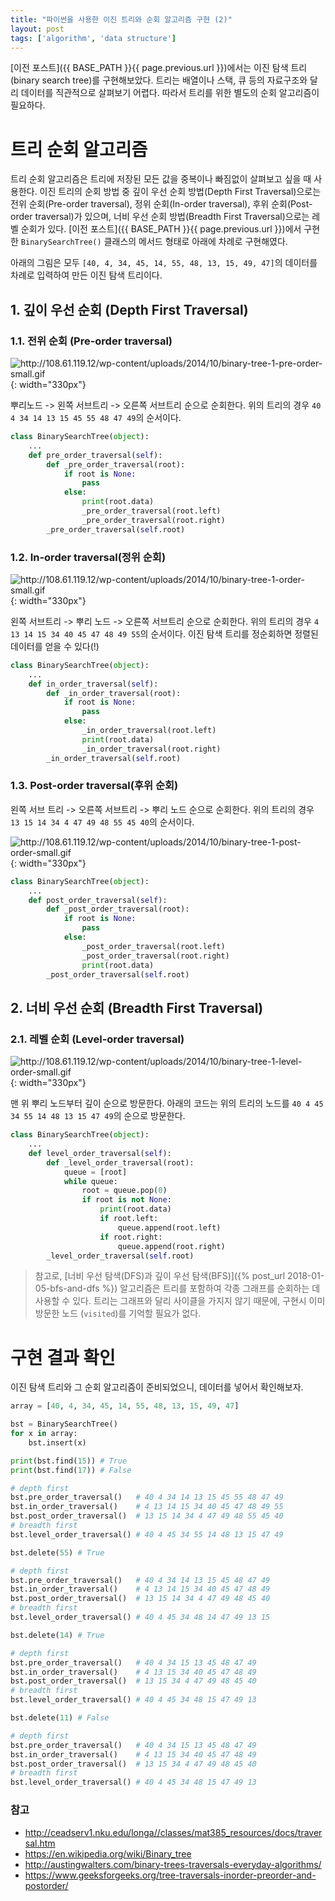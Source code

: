 ```yaml
---
title: "파이썬을 사용한 이진 트리와 순회 알고리즘 구현 (2)"
layout: post
tags: ['algorithm', 'data structure']
---
```


[이전 포스트]({{ BASE_PATH }}{{ page.previous.url }})에서는 이진 탐색 트리 (binary search tree)를 구현해보았다. 트리는 배열이나 스택, 큐 등의 자료구조와 달리 데이터를 직관적으로 살펴보기 어렵다. 따라서 트리를 위한 별도의 순회 알고리즘이 필요하다.

# 트리 순회 알고리즘

트리 순회 알고리즘은 트리에 저장된 모든 값을 중복이나 빠짐없이 살펴보고 싶을 때 사용한다. 이진 트리의 순회 방법 중 깊이 우선 순회 방법(Depth First Traversal)으로는 전위 순회(Pre-order traversal), 정위 순회(In-order traversal), 후위 순회(Post-order traversal)가 있으며, 너비 우선 순회 방법(Breadth First Traversal)으로는 레벨 순회가 있다. [이전 포스트]({{ BASE_PATH }}{{ page.previous.url }})에서 구현한 `BinarySearchTree()` 클래스의 메서드 형태로 아래에 차례로 구현해였다.

아래의 그림은 모두 `[40, 4, 34, 45, 14, 55, 48, 13, 15, 49, 47]`의 데이터를 차례로 입력하여 만든 이진 탐색 트리이다.

## 1. 깊이 우선 순회 (Depth First Traversal)

### 1.1. 전위 순회 (Pre-order traversal)

![](http://108.61.119.12/wp-content/uploads/2014/10/binary-tree-1-pre-order-small.gif "http://108.61.119.12/wp-content/uploads/2014/10/binary-tree-1-pre-order-small.gif"){: width="330px"}

뿌리노드 -> 왼쪽 서브트리 -> 오른쪽 서브트리 순으로 순회한다. 위의 트리의 경우 `40 4 34 14 13 15 45 55 48 47 49`의 순서이다.

```python
class BinarySearchTree(object):
    ...
    def pre_order_traversal(self):
        def _pre_order_traversal(root):
            if root is None:
                pass
            else:
                print(root.data)
                _pre_order_traversal(root.left)
                _pre_order_traversal(root.right)
        _pre_order_traversal(self.root)
```

### 1.2. In-order traversal(정위 순회)

![](http://108.61.119.12/wp-content/uploads/2014/10/binary-tree-1-order-small.gif "http://108.61.119.12/wp-content/uploads/2014/10/binary-tree-1-order-small.gif"){: width="330px"}

왼쪽 서브트리 -> 뿌리 노드 -> 오른쪽 서브트리 순으로 순회한다. 위의 트리의 경우 `4 13 14 15 34 40 45 47 48 49 55`의 순서이다. 이진 탐색 트리를 정순회하면 정렬된 데이터를 얻을 수 있다(!)

```python
class BinarySearchTree(object):
    ...
    def in_order_traversal(self):
        def _in_order_traversal(root):
            if root is None:
                pass
            else:
                _in_order_traversal(root.left)
                print(root.data)
                _in_order_traversal(root.right)
        _in_order_traversal(self.root)
```

### 1.3. Post-order traversal(후위 순회)

왼쪽 서브 트리 -> 오른쪽 서브트리 -> 뿌리 노드 순으로 순회한다. 위의 트리의 경우 `13 15 14 34 4 47 49 48 55 45 40`의 순서이다.

![](http://108.61.119.12/wp-content/uploads/2014/10/binary-tree-1-post-order-small.gif "http://108.61.119.12/wp-content/uploads/2014/10/binary-tree-1-post-order-small.gif"){: width="330px"}

```python
class BinarySearchTree(object):
    ...
    def post_order_traversal(self):
        def _post_order_traversal(root):
            if root is None:
                pass
            else:
                _post_order_traversal(root.left)
                _post_order_traversal(root.right)
                print(root.data)
        _post_order_traversal(self.root)
```

## 2. 너비 우선 순회 (Breadth First Traversal)

### 2.1. 레벨 순회 (Level-order traversal)

![](http://108.61.119.12/wp-content/uploads/2014/10/binary-tree-1-level-order-small.gif "http://108.61.119.12/wp-content/uploads/2014/10/binary-tree-1-level-order-small.gif"){: width="330px"}

맨 위 뿌리 노드부터 깊이 순으로 방문한다. 아래의 코드는 위의 트리의 노드를 `40 4 45 34 55 14 48 13 15 47 49`의 순으로 방문한다.

```python
class BinarySearchTree(object):
    ...
    def level_order_traversal(self):
        def _level_order_traversal(root):
            queue = [root]
            while queue:
                root = queue.pop(0)
                if root is not None:
                    print(root.data)
                    if root.left:
                        queue.append(root.left)
                    if root.right:
                        queue.append(root.right)
        _level_order_traversal(self.root)
```

> 참고로, [너비 우선 탐색(DFS)과 깊이 우선 탐색(BFS)]({% post_url 2018-01-05-bfs-and-dfs %}) 알고리즘은 트리를 포함하여 각종 그래프를 순회하는 데 사용할 수 있다. 트리는 그래프와 달리 사이클을 가지지 않기 때문에, 구현시 이미 방문한 노드 (`visited`)를 기억할 필요가 없다.

# 구현 결과 확인

이진 탐색 트리와 그 순회 알고리즘이 준비되었으니, 데이터를 넣어서 확인해보자.

```python
array = [40, 4, 34, 45, 14, 55, 48, 13, 15, 49, 47]

bst = BinarySearchTree()
for x in array:
    bst.insert(x)

print(bst.find(15)) # True
print(bst.find(17)) # False

# depth first
bst.pre_order_traversal()   # 40 4 34 14 13 15 45 55 48 47 49
bst.in_order_traversal()    # 4 13 14 15 34 40 45 47 48 49 55
bst.post_order_traversal()  # 13 15 14 34 4 47 49 48 55 45 40
# breadth first
bst.level_order_traversal() # 40 4 45 34 55 14 48 13 15 47 49

bst.delete(55) # True

# depth first
bst.pre_order_traversal()   # 40 4 34 14 13 15 45 48 47 49
bst.in_order_traversal()    # 4 13 14 15 34 40 45 47 48 49
bst.post_order_traversal()  # 13 15 14 34 4 47 49 48 45 40
# breadth first
bst.level_order_traversal() # 40 4 45 34 48 14 47 49 13 15

bst.delete(14) # True

# depth first
bst.pre_order_traversal()   # 40 4 34 15 13 45 48 47 49
bst.in_order_traversal()    # 4 13 15 34 40 45 47 48 49
bst.post_order_traversal()  # 13 15 34 4 47 49 48 45 40
# breadth first
bst.level_order_traversal() # 40 4 45 34 48 15 47 49 13

bst.delete(11) # False

# depth first
bst.pre_order_traversal()   # 40 4 34 15 13 45 48 47 49
bst.in_order_traversal()    # 4 13 15 34 40 45 47 48 49
bst.post_order_traversal()  # 13 15 34 4 47 49 48 45 40
# breadth first
bst.level_order_traversal() # 40 4 45 34 48 15 47 49 13
```

### 참고

- <http://ceadserv1.nku.edu/longa//classes/mat385_resources/docs/traversal.htm>
- <https://en.wikipedia.org/wiki/Binary_tree>
- <http://austingwalters.com/binary-trees-traversals-everyday-algorithms/>
- <https://www.geeksforgeeks.org/tree-traversals-inorder-preorder-and-postorder/>

<!-- [^1]: 리프 (leaf) 노드를 제외한 모든 노드 -->

[^1]: 이미 정렬된 배열인데도 이진 탐색이 아닌 순차 탐색을 사용한 이유는 이진 탐색 트리가 더 효율적인 것처럼 보이기 위함이겠지..?

[^2]: 힌트: 삭제할 노드의 자식이 없으면 문제가 없다. 자식이 하나인 경우엔 자식 노드를 삭제한 노드 위치로 가져오면 된다. 그러나, 삭제할 자식이 두개일 때는 어느 자식 노드를 어떻게 가져와야 할까? 왼쪽 서브 트리와 오른쪽 서브 트리를 각각 A, B라고 하자. 이 때, B에서 가장 왼쪽 아래에 위치한 원소를 가져오면 된다! 이 원소는 A의 모든 원소들보다 크면서, B의 나머지 원소보다 작다.
